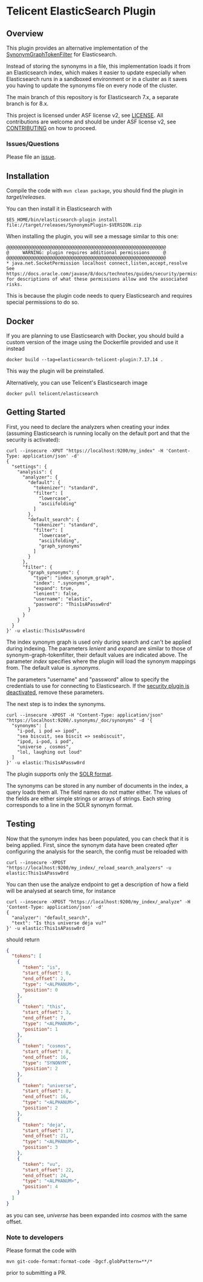 # Telicent ElasticSearch Plugin

## Overview

This plugin provides an alternative implementation of the
[SynonymGraphTokenFilter](https://www.elastic.co/guide/en/elasticsearch/reference/7.17/analysis-synonym-graph-tokenfilter.html)
for Elasticsearch.

Instead of storing the synonyms in a file, this implementation loads it from an Elasticsearch index, which makes it
easier to update especially when Elasticsearch runs in a sandboxed environment or in a cluster as it saves you having to
update the synonyms file on every node of the cluster.

The main branch of this repository is for Elasticsearch 7.x, a separate branch is for 8.x.

This project is licensed under ASF license v2, see [LICENSE](LICENSE). All contributions are welcome and should be under
ASF license v2, see [CONTRIBUTING](CONTRIBUTING.md) on how to proceed.

### Issues/Questions

Please file an [issue](https://github.com/Telicent-io/telicent-elastic/issues "issue").

## Installation

Compile the code with `mvn clean package`, you should find the plugin in _target/releases_.

You can then install it in Elasticsearch with

```
$ES_HOME/bin/elasticsearch-plugin install file://target/releases/SynonymsPlugin-$VERSION.zip
```

When installing the plugin, you will see a message similar to this one:

```
@@@@@@@@@@@@@@@@@@@@@@@@@@@@@@@@@@@@@@@@@@@@@@@@@@@@@@@@@@@
@     WARNING: plugin requires additional permissions     @
@@@@@@@@@@@@@@@@@@@@@@@@@@@@@@@@@@@@@@@@@@@@@@@@@@@@@@@@@@@
* java.net.SocketPermission localhost connect,listen,accept,resolve
See https://docs.oracle.com/javase/8/docs/technotes/guides/security/permissions.html
for descriptions of what these permissions allow and the associated risks.
```

This is because the plugin code needs to query Elasticsearch and requires special permissions to do so.

## Docker

If you are planning to use Elasticsearch with Docker, you should build a custom version of the image using the
Dockerfile provided and use it instead

```
docker build --tag=elasticsearch-telicent-plugin:7.17.14 .
``` 

This way the plugin will be preinstalled.

Alternatively, you can use Telicent's Elasticsearch image

```
docker pull telicent/elasticsearch
``` 

## Getting Started

First, you need to declare the analyzers when creating your index (assuming Elasticsearch is running locally on the
default port and that the security is activated):

```
curl --insecure -XPUT "https://localhost:9200/my_index" -H 'Content-Type: application/json' -d'
{
  "settings": {
    "analysis": {
      "analyzer": {
        "default": {
          "tokenizer": "standard",
          "filter": [
            "lowercase",
            "asciifolding"
          ]
        },
        "default_search": {
          "tokenizer": "standard",
          "filter": [
            "lowercase",
            "asciifolding",
            "graph_synonyms"
          ]
        }
      },
      "filter": {
        "graph_synonyms": {
          "type": "index_synonym_graph",
          "index": ".synonyms",
          "expand": true,
          "lenient": false, 
          "username": "elastic",
          "password": "This1sAPassw0rd"
        }
      }
    }
  }
}' -u elastic:This1sAPassw0rd

```

The index synonym graph is used only during search and can't be applied during indexing. The parameters _lenient_ and
_expand_ are similar to those of synonym-graph-tokenfilter, their default values are indicated above. The parameter
_index_ specifies where the plugin will load the synonym mappings from. The default value is _.synonyms_.

The parameters "username" and "password" allow to specify the credentials to use for connecting to Elasticsearch. If the
[security plugin is
deactivated](https://www.elastic.co/guide/en/elasticsearch/reference/current/security-settings.html), remove these
parameters.

The next step is to index the synonyms.

```
curl --insecure -XPOST -H "Content-Type: application/json" "https://localhost:9200/.synonyms/_doc/synonyms" -d '{
  "synonyms": [
    "i-pod, i pod => ipod",
    "sea biscuit, sea biscit => seabiscuit",
    "ipod, i-pod, i pod",
    "universe , cosmos",
    "lol, laughing out loud"
  ]
}' -u elastic:This1sAPassw0rd

```

The plugin supports only
the [SOLR format](https://www.elastic.co/guide/en/elasticsearch/reference/7.17/analysis-synonym-graph-tokenfilter.html#_solr_synonyms_2).

The synonyms can be stored in any number of documents in the index, a query loads them all. The field names do not
matter either. The values of the fields are either simple strings or arrays of strings. Each string corresponds to a
line in the SOLR synonym format.

## Testing

Now that the synonym index has been populated, you can check that it is being applied. First, since the synonym data
have been created *after* configuring the analysis for the search, the config must be reloaded with

```
curl --insecure -XPOST "https://localhost:9200/my_index/_reload_search_analyzers" -u elastic:This1sAPassw0rd
```

You can then use the analyze endpoint to get a description of how a field will be analysed at search time, for instance

```
curl --insecure -XPOST "https://localhost:9200/my_index/_analyze" -H 'Content-Type: application/json' -d'
{ 
  "analyzer": "default_search", 
  "text": "Is this universe déja vu?"
}' -u elastic:This1sAPassw0rd
```

should return

```json
{
  "tokens": [
    {
      "token": "is",
      "start_offset": 0,
      "end_offset": 2,
      "type": "<ALPHANUM>",
      "position": 0
    },
    {
      "token": "this",
      "start_offset": 3,
      "end_offset": 7,
      "type": "<ALPHANUM>",
      "position": 1
    },
    {
      "token": "cosmos",
      "start_offset": 8,
      "end_offset": 16,
      "type": "SYNONYM",
      "position": 2
    },
    {
      "token": "universe",
      "start_offset": 8,
      "end_offset": 16,
      "type": "<ALPHANUM>",
      "position": 2
    },
    {
      "token": "deja",
      "start_offset": 17,
      "end_offset": 21,
      "type": "<ALPHANUM>",
      "position": 3
    },
    {
      "token": "vu",
      "start_offset": 22,
      "end_offset": 24,
      "type": "<ALPHANUM>",
      "position": 4
    }
  ]
}
```

as you can see, _universe_ has been expanded into _cosmos_ with the same offset.

### Note to developers

Please format the code with

```
mvn git-code-format:format-code -Dgcf.globPattern=**/*
```

prior to submitting a PR.

